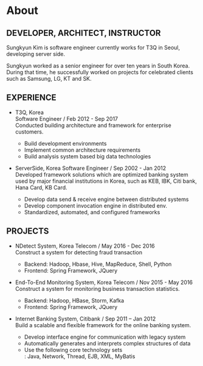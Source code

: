 About
=====

DEVELOPER, ARCHITECT, INSTRUCTOR
--------------------------------

Sungkyun Kim is software engineer currently works for T3Q in Seoul, developing server side.

Sungkyun worked as a senior engineer for over ten years in South Korea. During that time, he successfully worked on projects for celebrated clients such as Samsung, LG, KT and SK. 

EXPERIENCE
----------

* T3Q, Korea   
Software Engineer / Feb 2012 - Sep 2017  
Conducted building architecture and framework for enterprise customers.
  - Build development environments 
  - Implement common architecture requirements
  - Build analysis system based big data technologies

* ServerSide, Korea 
Software Engineer / Sep 2002 - Jan 2012  
Developed framework solutions which are optimized banking system used by major financial institutions in Korea, such as KEB, IBK, Citi bank, Hana Card, KB Card.
  - Develop data send & receive engine between distributed systems
  - Develop component invocation engine in distributed env. 
  - Standardized, automated, and configured frameworks

PROJECTS
--------

* NDetect System, Korea Telecom / May 2016 - Dec 2016  
Construct a system for detecting fraud transaction 
  - Backend: Hadoop, Hbase, Hive, MapReduce, Shell, Python 
  - Frontend: Spring Framework, JQuery 

* End-To-End Monitoring System, Korea Telecom / Nov 2015 - May 2016  
Construct a system for monitoring business transaction statistics.
  - Backend: Hadoop, HBase, Storm, Kafka 
  - Frontend: Spring Framework, JQuery 

* Internet Banking System, Citibank / Sep 2011 – Jan 2012  
Build a scalable and flexible framework for the online banking system.
  - Develop interface engine for communication with legacy system
  - Automatically generates and interprets complex structures of data
  - Use the following core technology sets  
  : Java, Network, Thread, EJB, XML, MyBatis
